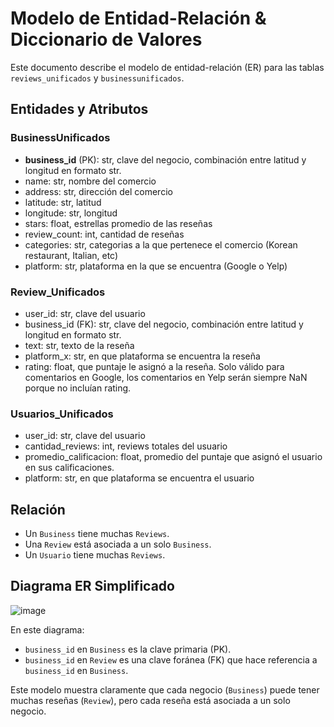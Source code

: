 # Modelo de Entidad-Relación & Diccionario de Valores

Este documento describe el modelo de entidad-relación (ER) para las tablas `reviews_unificados` y `businessunificados`.

## Entidades y Atributos

### BusinessUnificados
- **business_id** (PK): str, clave del negocio, combinación entre latitud y longitud en formato str.
- name: str, nombre del comercio
- address: str, dirección del comercio
- latitude: str, latitud
- longitude: str, longitud
- stars: float, estrellas promedio de las reseñas
- review_count: int, cantidad de reseñas 
- categories: str, categorias a la que pertenece el comercio (Korean restaurant, Italian, etc)
- platform: str, plataforma en la que se encuentra (Google o Yelp)

### Review_Unificados
- user_id: str, clave del usuario
- business_id (FK): str, clave del negocio, combinación entre latitud y longitud en formato str.
- text: str, texto de la reseña
- platform_x: str, en que plataforma se encuentra la reseña
- rating: float, que puntaje le asignó a la reseña. Solo válido para comentarios en Google, los comentarios en Yelp serán siempre NaN porque no incluían rating.

### Usuarios_Unificados
- user_id: str, clave del usuario
- cantidad_reviews: int, reviews totales del usuario
- promedio_calificacion: float, promedio del puntaje que asignó el usuario en sus calificaciones. 
- platform: str, en que plataforma se encuentra el usuario

## Relación

- Un `Business` tiene muchas `Reviews`.
- Una `Review` está asociada a un solo `Business`.
- Un `Usuario` tiene muchas `Reviews`.

## Diagrama ER Simplificado

![image](https://github.com/LucaTraversa17/ProyectoFinalHenry/assets/88990751/8c3a83e2-55ed-4f4d-8e42-dd1f2bb3005d)


En este diagrama:
- `business_id` en `Business` es la clave primaria (PK).
- `business_id` en `Review` es una clave foránea (FK) que hace referencia a `business_id` en `Business`.

Este modelo muestra claramente que cada negocio (`Business`) puede tener muchas reseñas (`Review`), pero cada reseña está asociada a un solo negocio.

